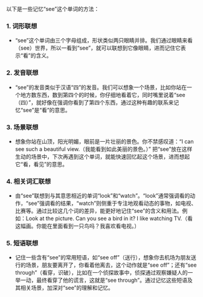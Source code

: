 以下是一些记忆“see”这个单词的方法：

### 1. 词形联想
 - “see”这个单词由三个字母组成，形状类似两只眼睛并排。我们通过眼睛来看（see）世界，所以一看到“see”，就可以联想到它像眼睛，进而记住它表示“看”的含义。

### 2. 发音联想
 - “see”的发音类似于汉语“四”的发音。我们可以想象一个场景，比如你站在一个地方数东西，数到第四个的时候，你仔细地看着它，同时嘴里说着“see（四）”，就好像在强调你看到了第四个东西，通过这种有趣的联系来记忆“see”是“看”的意思。

### 3. 场景联想
 - 想象你站在山顶，阳光明媚，眼前是一片壮丽的景色。你不禁感叹道：“I can see such a beautiful view.（我能看到如此美丽的景色。）” 把“see”放在这样生动的场景中，下次再遇到这个单词，就能快速回忆起这个场景，进而想起它“看，看见”的意思。

### 4. 相关词汇联想
 - 由“see”联想到与其意思相近的单词“look”和“watch”。“look”通常强调看的动作，“see”强调看的结果，“watch”则侧重于专注地观看动态的事物，如电视、比赛等。通过比较这几个词的差异，能更好地记住“see”的含义和用法。例如：Look at the picture. Can you see a bird in it? I like watching TV.（看这幅画。你能在里面看到一只鸟吗？我喜欢看电视。）

### 5. 短语联想
 - 记住一些含有“see”的常用短语，如“see off”（送行），想象你去机场为朋友送行的场景，朋友要离开了，你看着他离去，这个动作就是“see off”；还有“see through”（看穿，识破），比如在一个侦探故事中，侦探通过观察嫌疑人的一举一动，最终看穿了他的谎言，这就是“see through”。通过记忆这些短语及其相关场景，加深对“see”的理解和记忆。 